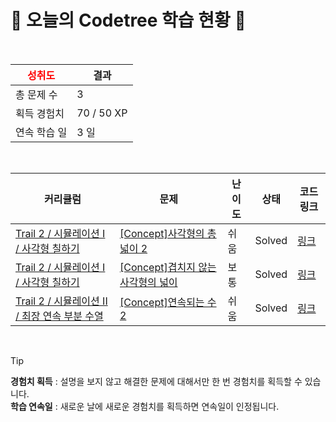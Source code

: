# 🌲 오늘의 Codetree 학습 현황 🌲

<br />

| <span style="color:red;display:block;text-align:center;"> **성취도**</span> | 결과 |
|---|---|
| 총 문제 수 | 3 |
| 획득 경험치 | 70 / 50 XP |
| 연속 학습 일 | 3 일 |

<br />

|커리큘럼|문제|난이도|상태|코드 링크|
|---|---|---|---|---|
|[Trail 2 / 시뮬레이션 I / 사각형 칠하기](https://www.codetree.ai/trail-info/novice-mid/)|[[Concept]사각형의 총 넓이 2](https://www.codetree.ai/trails/complete/curated-cards/intro-total-width-of-a-rectangle2/)|쉬움|Solved|[링크](https://github.com/JeonJe/Algorithm/blob/main/250128/%EC%82%AC%EA%B0%81%ED%98%95%EC%9D%98%20%EC%B4%9D%20%EB%84%93%EC%9D%B4%202/total-width-of-a-rectangle2.java)|
|[Trail 2 / 시뮬레이션 I / 사각형 칠하기](https://www.codetree.ai/trail-info/novice-mid/)|[[Concept]겹치지 않는 사각형의 넓이](https://www.codetree.ai/trails/complete/curated-cards/intro-area-of-non-overlapping-rectangle/)|보통|Solved|[링크](https://github.com/JeonJe/Algorithm/blob/main/250128/%EA%B2%B9%EC%B9%98%EC%A7%80%20%EC%95%8A%EB%8A%94%20%EC%82%AC%EA%B0%81%ED%98%95%EC%9D%98%20%EB%84%93%EC%9D%B4/area-of-non-overlapping-rectangle.java)|
|[Trail 2 / 시뮬레이션 II / 최장 연속 부분 수열](https://www.codetree.ai/trail-info/novice-mid/)|[[Concept]연속되는 수 2](https://www.codetree.ai/trails/complete/curated-cards/intro-continuous-number2/)|쉬움|Solved|[링크](https://github.com/JeonJe/Algorithm/blob/main/250128/%EC%97%B0%EC%86%8D%EB%90%98%EB%8A%94%20%EC%88%98%202/continuous-number2.java)|


<br />

> [!TIP]
> **경험치 획득** : 설명을 보지 않고 해결한 문제에 대해서만 한 번 경험치를 획득할 수 있습니다.  
> **학습 연속일** : 새로운 날에 새로운 경험치를 획득하면 연속일이 인정됩니다.

